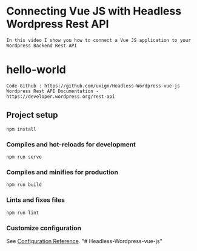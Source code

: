 # Connecting Vue JS with Headless Wordpress Rest API
```
In this video I show you how to connect a Vue JS application to your Wordpress Backend Rest API
```
# hello-world
```
Code Github : https://github.com/uxign/Headless-Wordpress-vue-js
Wordpress Rest API Documentation - https://developer.wordpress.org/rest-api

```
## Project setup
```
npm install
```

### Compiles and hot-reloads for development
```
npm run serve
```

### Compiles and minifies for production
```
npm run build
```

### Lints and fixes files
```
npm run lint
```

### Customize configuration
See [Configuration Reference](https://cli.vuejs.org/config/).
"# Headless-Wordpress-vue-js" 
